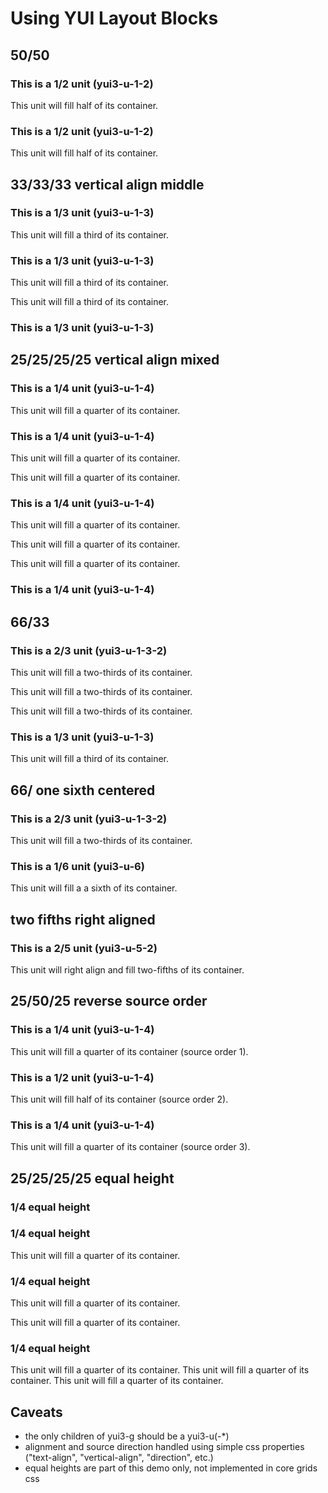 Using YUI Layout Blocks
=======================

50/50
-----

### This is a 1/2 unit (yui3-u-1-2)

This unit will fill half of its container.

### This is a 1/2 unit (yui3-u-1-2)

This unit will fill half of its container.

33/33/33 vertical align middle
------------------------------

### This is a 1/3 unit (yui3-u-1-3)

This unit will fill a third of its container.

### This is a 1/3 unit (yui3-u-1-3)

This unit will fill a third of its container.

This unit will fill a third of its container.

### This is a 1/3 unit (yui3-u-1-3)

25/25/25/25 vertical align mixed
--------------------------------

### This is a 1/4 unit (yui3-u-1-4)

This unit will fill a quarter of its container.

### This is a 1/4 unit (yui3-u-1-4)

This unit will fill a quarter of its container.

This unit will fill a quarter of its container.

### This is a 1/4 unit (yui3-u-1-4)

This unit will fill a quarter of its container.

This unit will fill a quarter of its container.

This unit will fill a quarter of its container.

### This is a 1/4 unit (yui3-u-1-4)

66/33
-----

### This is a 2/3 unit (yui3-u-1-3-2)

This unit will fill a two-thirds of its container.

This unit will fill a two-thirds of its container.

This unit will fill a two-thirds of its container.

### This is a 1/3 unit (yui3-u-1-3)

This unit will fill a third of its container.

66/ one sixth centered
----------------------

### This is a 2/3 unit (yui3-u-1-3-2)

This unit will fill a two-thirds of its container.

### This is a 1/6 unit (yui3-u-6)

This unit will fill a a sixth of its container.

two fifths right aligned
------------------------

### This is a 2/5 unit (yui3-u-5-2)

This unit will right align and fill two-fifths of its container.

25/50/25 reverse source order
-----------------------------

### This is a 1/4 unit (yui3-u-1-4)

This unit will fill a quarter of its container (source order 1).

### This is a 1/2 unit (yui3-u-1-4)

This unit will fill half of its container (source order 2).

### This is a 1/4 unit (yui3-u-1-4)

This unit will fill a quarter of its container (source order 3).

25/25/25/25 equal height
------------------------

### 1/4 equal height

### 1/4 equal height

This unit will fill a quarter of its container.

### 1/4 equal height

This unit will fill a quarter of its container.

This unit will fill a quarter of its container.

### 1/4 equal height

This unit will fill a quarter of its container. This unit will fill a quarter of its container. This unit will fill a quarter of its container.

Caveats
-------

-   the only children of yui3-g should be a yui3-u(-\*)
-   alignment and source direction handled using simple css properties ("text-align", "vertical-align", "direction", etc.)
-   equal heights are part of this demo only, not implemented in core grids css
